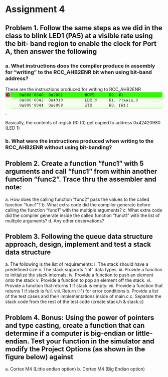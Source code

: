 # Assignment 4

## Problem 1. Follow the same steps as we did in the class to blink LED1 (PA5) at a visible rate using the bit- band region to enable the clock for Port A, then answer the following

### a. What instructions does the compiler produce in assembly for “writing” to the RCC_AHB2ENR bit when using bit-band address?

These are the instructions produced for writing to RCC_AHB2ENR ![instructions](led_a_bit_banding.png).

Basically, the contents of registr R0 (0) get copied to address 0x42420980 (LED 1)

### b. What were the instructions produced when writing to the RCC_AHB2ENR without using bit-banding?

## Problem 2. Create a function “func1” with 5 arguments and call “func1” from within another function “func2”. Trace thru the assembler and note:

a. How does the calling function “func2” pass the values to the called function “func1”?
b. What extra code did the compiler generate before calling the function “func1” with the
multiple arguments?
c. What extra code did the compiler generate inside the called function “funct1” with the
list of multiple arguments?
d. Any other observations?

## Problem 3. Following the queue data structure approach, design, implement and test a stack data structure

a. The following is the list of requirements:
i. The stack should have a predefined size
ii. The stack supports “int” data types.
iii. Provide a function to initialize the stack internals.
iv. Provide a function to push an element onto the stack
v. Provide a function to pop an element off the stack.
vi. Provide a function that returns 1 if stack is empty.
vii. Provide a function that returns 1 if stack is full.
viii. Return (-1) for error conditions
b. Provide a list of the test cases and their implementations inside of main.c
c. Separate the stack code from the rest of the test code (create stack.h & stack.c)

## Problem 4. Bonus: Using the power of pointers and type casting, create a function that can determine if a computer is big-endian or little-endian. Test your function in the simulator and modify the Project Options (as shown in the figure below) against

a. Cortex M4 (Little endian option)
b. Cortex M4 (Big Endian option)
